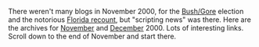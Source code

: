 There weren't many blogs in November 2000, for the <a href="https://en.wikipedia.org/wiki/Bush_v._Gore">Bush/Gore</a> election and the notorious <a href="https://en.wikipedia.org/wiki/2000_United_States_presidential_election_recount_in_Florida">Florida recount</a>, but "scripting news" was there. Here are the archives for <a href="http://scripting.com/2000/11.html">November</a> and <a href="http://scripting.com/2000/12.html">December</a> 2000. Lots of interesting links. Scroll down to the end of November and start there. 
